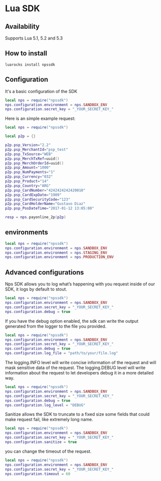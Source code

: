 #  Lua SDK
 

## Availability
Supports Lua 5.1, 5.2 and 5.3


## How to install

```
luarocks install npssdk
```

## Configuration

It's a basic configuration of the SDK

```lua
local nps = require("npssdk")
nps.configuration.environment = nps.SANDBOX_ENV
nps.configuration.secret_key = "_YOUR_SECRET_KEY_"
```

Here is an simple example request:

```lua
local nps = require("npssdk")

local p2p = {}

p2p.psp_Version="2.2"
p2p.psp_MerchantId="psp_test"
p2p.psp_TxSource="WEB"
p2p.psp_MerchTxRef=uuid()
p2p.psp_MerchOrderId=uuid()
p2p.psp_Amount="1000"
p2p.psp_NumPayments="1"
p2p.psp_Currency="032"
p2p.psp_Product="14"
p2p.psp_Country="ARG"
p2p.psp_CardNumber="4242424242420010"
p2p.psp_CardExpDate="1909"
p2p.psp_CardSecurityCode="123"
p2p.psp_CardHolderName="Gustavo Diaz"
p2p.psp_PosDateTime="2017-01-12 13:05:00"

resp = nps.payonline_2p(p2p)

```

## environments

```lua
local nps = require("npssdk")
nps.configuration.environment = nps.SANDBOX_ENV
nps.configuration.environment = nps.STAGING_ENV
nps.configuration.environment = nps.PRODUCTION_ENV
```

## Advanced configurations

Nps SDK allows you to log what’s happening with you request inside of our SDK, it logs by default to stout.

```lua
local nps = require("npssdk")
nps.configuration.environment = nps.SANDBOX_ENV
nps.configuration.secret_key = "_YOUR_SECRET_KEY_"
nps.configuration.debug = true
```


If you have the debug option enabled, the sdk can write the output generated from the logger to the file you provided.

```lua
local nps = require("npssdk")
nps.configuration.environment = nps.SANDBOX_ENV
nps.configuration.secret_key = "_YOUR_SECRET_KEY_"
nps.configuration.debug = true
nps.configuration.log_file = "path/to/your/file.log"

```

The logging.INFO level will write concise information of the request and will mask sensitive data of the request. 
The logging.DEBUG level will write information about the request to let developers debug it in a more detailed way.

```lua
local nps = require("npssdk")
nps.configuration.environment = nps.SANDBOX_ENV
nps.configuration.secret_key = "_YOUR_SECRET_KEY_"
nps.configuration.debug = true
nps.configuration.log_level = "DEBUG"
```

Sanitize allows the SDK to truncate to a fixed size some fields that could make request fail, like extremely long name.

```lua
local nps = require("npssdk")
nps.configuration.environment = nps.SANDBOX_ENV
nps.configuration.secret_key = "_YOUR_SECRET_KEY_"
nps.configuration.sanitize = true
```

you can change the timeout of the request.

```lua
local nps = require("npssdk")
nps.configuration.environment = nps.SANDBOX_ENV
nps.configuration.secret_key = "_YOUR_SECRET_KEY_"
nps.configuration.timeout = 60
```
